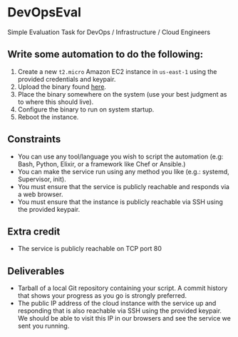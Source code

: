 # DevOpsEval
Simple Evaluation Task for DevOps / Infrastructure / Cloud Engineers

## Write some automation to do the following:

1. Create a new `t2.micro` Amazon EC2 instance in `us-east-1` using the provided credentials and keypair.
2. Upload the binary found [here](https://github.com/PerformLine/DevOpsEval/blob/master/bin/eval-server.linux-x86_64?raw=true).
3. Place the binary somewhere on the system (use your best judgment as to where this should live).
4. Configure the binary to run on system startup.
5. Reboot the instance.

## Constraints

- You can use any tool/language you wish to script the automation (e.g: Bash, Python, Elixir, or a framework like Chef or Ansible.)
- You can make the service run using any method you like (e.g.: systemd, Supervisor, init).
- You must ensure that the service is publicly reachable and responds via a web browser.
- You must ensure that the instance is publicly reachable via SSH using the provided keypair.

## Extra credit

- The service is publicly reachable on TCP port 80

## Deliverables

- Tarball of a local Git repository containing your script.  A commit history that shows your progress as you go is strongly preferred.
- The public IP address of the cloud instance with the service up and responding that is also reachable via SSH using the provided keypair.  We should be able to visit this IP in our browsers and see the service we sent you running.
